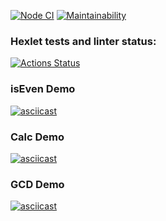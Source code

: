 [![Node CI](https://github.com/akamenskiy/backend-project-lvl1/workflows/Node%20CI/badge.svg)](https://github.com/akamenskiy/backend-project-lvl1/actions)
[![Maintainability](https://api.codeclimate.com/v1/badges/a99a88d28ad37a79dbf6/maintainability)](https://codeclimate.com/github/codeclimate/codeclimate/maintainability)

### Hexlet tests and linter status:
[![Actions Status](https://github.com/akamenskiy/backend-project-lvl1/workflows/hexlet-check/badge.svg)](https://github.com/akamenskiy/backend-project-lvl1/actions)

### isEven Demo
[![asciicast](https://asciinema.org/a/2obUFVPaap1y4Ant6h52C3FhL.svg)](https://asciinema.org/a/2obUFVPaap1y4Ant6h52C3FhL)

### Calc Demo
[![asciicast](https://asciinema.org/a/SfHDVeZcZJ68f8sb96A1ol4PS.svg)](https://asciinema.org/a/SfHDVeZcZJ68f8sb96A1ol4PS)

### GCD Demo
[![asciicast](https://asciinema.org/a/ZiKI4llcD9RqTlWbFhvkf8ZQV.svg)](https://asciinema.org/a/ZiKI4llcD9RqTlWbFhvkf8ZQV)
